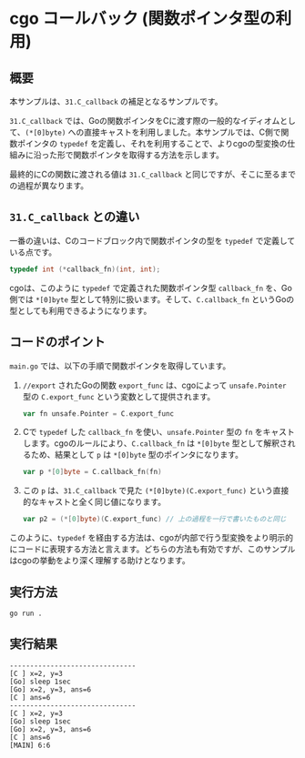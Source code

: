 # cgo コールバック (関数ポインタ型の利用)

## 概要

本サンプルは、`31.C_callback` の補足となるサンプルです。

`31.C_callback` では、Goの関数ポインタをCに渡す際の一般的なイディオムとして、`(*[0]byte)` への直接キャストを利用しました。本サンプルでは、C側で関数ポインタの `typedef` を定義し、それを利用することで、よりcgoの型変換の仕組みに沿った形で関数ポインタを取得する方法を示します。

最終的にCの関数に渡される値は `31.C_callback` と同じですが、そこに至るまでの過程が異なります。

## `31.C_callback` との違い

一番の違いは、Cのコードブロック内で関数ポインタの型を `typedef` で定義している点です。

```c
typedef int (*callback_fn)(int, int);
```

cgoは、このように `typedef` で定義された関数ポインタ型 `callback_fn` を、Go側では `*[0]byte` 型として特別に扱います。そして、`C.callback_fn` というGoの型としても利用できるようになります。

## コードのポイント

`main.go` では、以下の手順で関数ポインタを取得しています。

1.  `//export` されたGoの関数 `export_func` は、cgoによって `unsafe.Pointer` 型の `C.export_func` という変数として提供されます。
    ```go
    var fn unsafe.Pointer = C.export_func
    ```

2.  Cで `typedef` した `callback_fn` を使い、`unsafe.Pointer` 型の `fn` をキャストします。cgoのルールにより、`C.callback_fn` は `*[0]byte` 型として解釈されるため、結果として `p` は `*[0]byte` 型のポインタになります。
    ```go
    var p *[0]byte = C.callback_fn(fn)
    ```

3.  この `p` は、`31.C_callback` で見た `(*[0]byte)(C.export_func)` という直接的なキャストと全く同じ値になります。
    ```go
    var p2 = (*[0]byte)(C.export_func) // 上の過程を一行で書いたものと同じ
    ```

このように、`typedef` を経由する方法は、cgoが内部で行う型変換をより明示的にコードに表現する方法と言えます。どちらの方法も有効ですが、このサンプルはcgoの挙動をより深く理解する助けとなります。

## 実行方法

```bash
go run .
```

## 実行結果

```
-------------------------------
[C ] x=2, y=3
[Go] sleep 1sec
[Go] x=2, y=3, ans=6
[C ] ans=6
-------------------------------
[C ] x=2, y=3
[Go] sleep 1sec
[Go] x=2, y=3, ans=6
[C ] ans=6
[MAIN] 6:6
```
